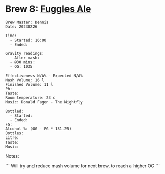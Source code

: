 # Brew 8: [Fuggles Ale](../brews/fuggles_ale.md)

```
Brew Master: Dennis
Date: 20230226

Time:
  - Started: 16:00
  - Ended:

Gravity readings:
  - After mash:
  - @30 mins:
  - OG: 1035

Effectiveness N/A% - Expected N/A%
Mash Volume: 16 l
Finished Volume: 11 l
Ph:
Taste:
Room temperature: 23 c
Music: Donald Fagen - The Nightfly
```

```
Bottled: 
  - Started:
  - Ended: 
FG: 
Alcohol %: (OG - FG * 131.25)
Bottles: 
Litre:
Taste: 
Music:
```

Notes:

´´´
Will try and reduce mash volume for next brew, to reach a higher OG
´´´
